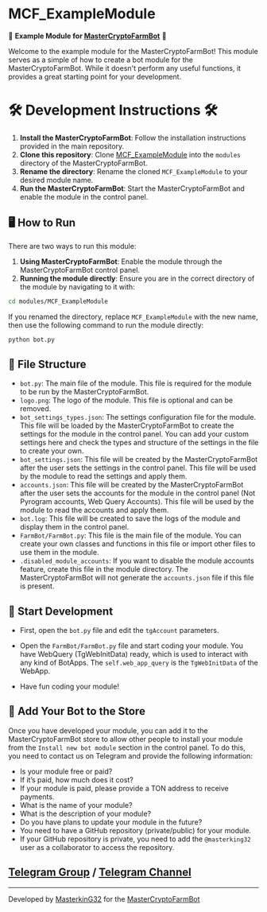 # MCF_ExampleModule

🚀 **Example Module for [MasterCryptoFarmBot](https://github.com/masterking32/MasterCryptoFarmBot)** 🚀

Welcome to the example module for the MasterCryptoFarmBot! This module serves as a simple of how to create a bot module for the MasterCryptoFarmBot. While it doesn't perform any useful functions, it provides a great starting point for your development.

# 🛠️ Development Instructions 🛠️

1. **Install the MasterCryptoFarmBot**: Follow the installation instructions provided in the main repository.
2. **Clone this repository**: Clone [MCF_ExampleModule](https://github.com/masterking32/MCF_ExampleModule) into the `modules` directory of the MasterCryptoFarmBot.
3. **Rename the directory**: Rename the cloned `MCF_ExampleModule` to your desired module name.
4. **Run the MasterCryptoFarmBot**: Start the MasterCryptoFarmBot and enable the module in the control panel.

## 🖥️ How to Run

There are two ways to run this module:

1. **Using MasterCryptoFarmBot**: Enable the module through the MasterCryptoFarmBot control panel.
2. **Running the module directly**:
   Ensure you are in the correct directory of the module by navigating to it with:

```bash
cd modules/MCF_ExampleModule
```

If you renamed the directory, replace `MCF_ExampleModule` with the new name, then use the following command to run the module directly:

```bash
python bot.py
```

## 📂 File Structure

- `bot.py`: The main file of the module. This file is required for the module to be run by the MasterCryptoFarmBot.
- `logo.png`: The logo of the module. This file is optional and can be removed.
- `bot_settings_types.json`: The settings configuration file for the module. This file will be loaded by the MasterCryptoFarmBot to create the settings for the module in the control panel. You can add your custom settings here and check the types and structure of the settings in the file to create your own.
- `bot_settings.json`: This file will be created by the MasterCryptoFarmBot after the user sets the settings in the control panel. This file will be used by the module to read the settings and apply them.
- `accounts.json`: This file will be created by the MasterCryptoFarmBot after the user sets the accounts for the module in the control panel (Not Pyrogram accounts, Web Query Accounts). This file will be used by the module to read the accounts and apply them.
- `bot.log`: This file will be created to save the logs of the module and display them in the control panel.
- `FarmBot/FarmBot.py`: This file is the main file of the module. You can create your own classes and functions in this file or import other files to use them in the module.
- `.disabled_module_accounts`: If you want to disable the module accounts feature, create this file in the module directory. The MasterCryptoFarmBot will not generate the `accounts.json` file if this file is present.

## 👟 Start Development

- First, open the `bot.py` file and edit the `tgAccount` parameters.

- Open the `FarmBot/FarmBot.py` file and start coding your module. You have WebQuery (TgWebInitData) ready, which is used to interact with any kind of BotApps. The `self.web_app_query` is the `TgWebInitData` of the WebApp.

- Have fun coding your module!

## 🏪 Add Your Bot to the Store

Once you have developed your module, you can add it to the MasterCryptoFarmBot store to allow other people to install your module from the `Install new bot module` section in the control panel.
To do this, you need to contact us on Telegram and provide the following information:

- Is your module free or paid?
- If it’s paid, how much does it cost?
- If your module is paid, please provide a TON address to receive payments.
- What is the name of your module?
- What is the description of your module?
- Do you have plans to update your module in the future?
- You need to have a GitHub repository (private/public) for your module.
- If your GitHub repository is private, you need to add the `@masterking32` user as a collaborator to access the repository.

## [Telegram Group](https://t.me/MasterCryptoFarmBotGroup) / [Telegram Channel](https://t.me/MasterCryptoFarmBot)

---

Developed by [MasterkinG32](https://github.com/masterking32) for the [MasterCryptoFarmBot](https://github.com/masterking32/MasterCryptoFarmBot)
